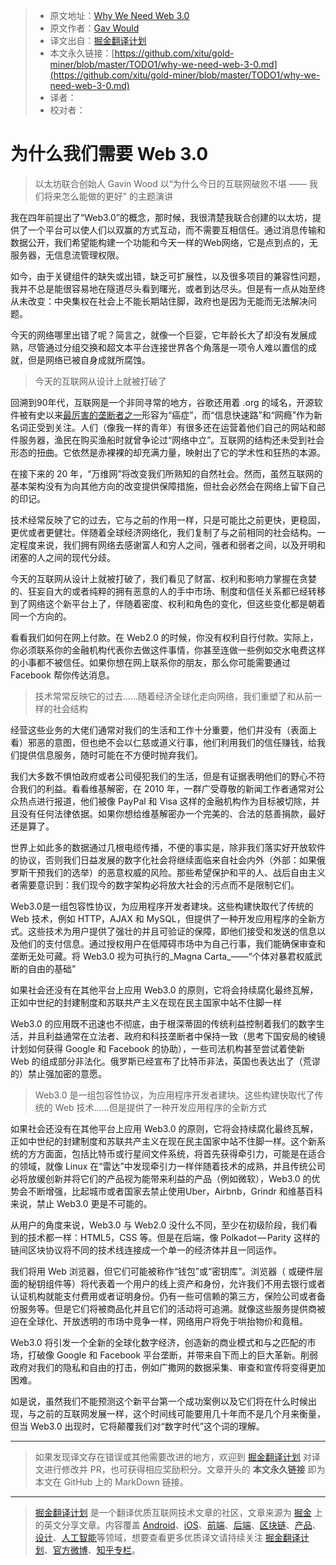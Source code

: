 > * 原文地址：[Why We Need Web 3.0](https://medium.com/s/the-crypto-collection/why-we-need-web-3-0-5da4f2bf95ab)
> * 原文作者：[Gav Would](https://medium.com/@gavofyork)
> * 译文出自：[掘金翻译计划](https://github.com/xitu/gold-miner)
> * 本文永久链接：[https://github.com/xitu/gold-miner/blob/master/TODO1/why-we-need-web-3-0.md](https://github.com/xitu/gold-miner/blob/master/TODO1/why-we-need-web-3-0.md)
> * 译者：
> * 校对者：

# 为什么我们需要 Web 3.0

> 以太坊联合创始人 Gavin Wood 以“为什么今日的互联网破败不堪 —— 我们将来怎么能做的更好” 的主题演讲

我在四年前提出了“Web3.0”的概念，那时候，我很清楚我联合创建的以太坊，提供了一个平台可以使人们以双赢的方式互动，而不需要互相信任。通过消息传输和数据公开，我们希望能构建一个功能和今天一样的Web网络，它是点到点的，无服务器，无信息流管理权限。

如今，由于关键组件的缺失或出错，缺乏可扩展性，以及很多项目的兼容性问题，我并不总是能很容易地在隧道尽头看到曙光，或者到达尽头。但是有一点从始至终从未改变：中央集权在社会上不能长期站住脚，政府也是因为无能而无法解决问题。

今天的网络哪里出错了呢？简言之，就像一个巨婴，它年龄长大了却没有发展成熟，尽管通过分组交换和超文本平台连接世界各个角落是一项令人难以置信的成就，但是网络已被自身成就所腐蚀。

> 今天的互联网从设计上就被打破了

回溯到90年代，互联网是一个非同寻常的地方，谷歌还用着 .org 的域名，开源软件被有史以来[最厉害的垄断者之一](https://www.zdnet.com/article/ballmer-i-may-have-called-linux-a-cancer-but-now-i-love-it/)形容为“癌症”，而“信息快速路”和“网瘾”作为新名词正受到关注。人们（像我一样的青年）有很多还在运营着他们自己的网站和邮件服务器，渔民在购买渔船时就曾争论过“网络中立”。互联网的结构还未受到社会形态的扭曲。它依然是赤裸裸的却充满力量，映射出了它的学术性和狂热的本源。

在接下来的 20 年，“万维网”将改变我们所熟知的自然社会。然而，虽然互联网的基本架构没有为向其他方向的改变提供保障措施，但社会必然会在网络上留下自己的印记。

技术经常反映了它的过去，它与之前的作用一样，只是可能比之前更快，更稳固，更优或者更健壮。伴随着全球经济网络化，我们复制了与之前相同的社会结构。一定程度来说，我们拥有网络去感谢富人和穷人之间，强者和弱者之间，以及开明和闭塞的人之间的现代分歧。

今天的互联网从设计上就被打破了，我们看见了财富、权利和影响力掌握在贪婪的、狂妄自大的或者纯粹的拥有恶意的人的手中市场、制度和信任关系都已经转移到了网络这个新平台上了，伴随着密度、权利和角色的变化，但这些变化都是朝着同一个方向的。

看看我们如何在网上付款。在 Web2.0 的时候，你没有权利自行付款。实际上，你必须联系你的金融机构代表你去做这件事情，你甚至连做一些例如交水电费这样的小事都不被信任。如果你想在网上联系你的朋友，那么你可能需要通过 Facebook 帮你传达消息。

> 技术常常反映它的过去……随着经济全球化走向网络，我们重塑了和从前一样的社会结构

经营这些业务的大佬们通常对我们的生活和工作十分重要，他们并没有（表面上看）邪恶的意图，但也绝不会以仁慈或道义行事，他们利用我们的信任赚钱，给我们提供信息服务，随时可能在不方便时抛弃我们。

我们大多数不惧怕政府或者公司侵犯我们的生活，但是有证据表明他们的野心不符合我们的利益。看看维基解密，在 2010 年，一群广受尊敬的新闻工作者通常对公众热点进行报道，他们被像 PayPal 和 Visa 这样的金融机构作为目标被切除，并且没有任何法律依据。如果你想给维基解密办一个完美的、合法的慈善捐款，最好还是算了。

世界上如此多的数据通过几根电缆传播，不便的事实是，除非我们落实好开放软件的协议，否则我们日益发展的数字化社会将继续面临来自社会内外（外部：如果俄罗斯干预我们的选举）的恶意权威的风险。那些希望保护和平的人、战后自由主义者需要意识到：我们现今的数字架构必将放大社会的污点而不是限制它们。

Web3.0是一组包容性协议，为应用程序开发者建块。这些构建快取代了传统的 Web 技术，例如 HTTP，AJAX 和 MySQL，但提供了一种开发应用程序的全新方式。这些技术为用户提供了强壮的并且可验证的保障，即他们接受和发送的信息以及他们的支付信息。通过授权用户在低障碍市场中为自己行事，我们能确保审查和垄断无处可藏。将 Web3.0 视为可执行的_Magna Carta_——“个体对暴君权威武断的自由的基础”

如果社会还没有在其他平台上应用 Web3.0 的原则，它将会持续腐化最终瓦解，正如中世纪的封建制度和苏联共产主义在现在民主国家中站不住脚一样

Web3.0 的应用既不迅速也不彻底，由于根深蒂固的传统利益控制着我们的数字生活，并且利益通常在立法者、政府和科技垄断者中保持一致（思考下国安局的棱镜计划如何获得 Google 和 Facebook 的协助），一些司法机构甚至尝试着使新 Web 的组成部分非法化。俄罗斯已经宣布了比特币非法，英国也表达出了（荒谬的）禁止强加密的意愿。

> Web3.0 是一组包容性协议，为应用程序开发者建块。这些构建快取代了传统的 Web 技术……但是提供了一种开发应用程序的全新方式

如果社会还没有在其他平台上应用 Web3.0 的原则，它将会持续腐化最终瓦解，正如中世纪的封建制度和苏联共产主义在现在民主国家中站不住脚一样。这个新系统的方方面面，包括比特币或行星间文件系统，将首先获得牵引力，可能是在适合的领域，就像 Linux 在“雷达”中发现牵引力一样伴随着技术的成熟，并且传统公司必将放缓创新并将它们的产品视为能带来利益的产品（例如微软），Web3.0 的优势会不断增强，比起城市或者国家去禁止使用Uber，Airbnb，Grindr 和维基百科来说，禁止 Web3.0 更是不可能的。

从用户的角度来说，Web3.0 与 Web2.0 没什么不同，至少在初级阶段，我们看到的技术都一样：HTML5，CSS 等。但是在后端，像 Polkadot — Parity 这样的链间区块协议将不同的技术线连接成一个单一的经济体并且一同运作。

我们将用 Web 浏览器，但它们可能被称作“钱包”或“密钥库”。浏览器（ 或硬件层面的秘钥组件等）将代表着一个用户的线上资产和身份，允许我们不用去银行或者认证机构就能支付费用或者证明身份。仍有一些可信赖的第三方，保险公司或者备份服务等。但是它们将被商品化并且它们的活动将可追溯。就像这些服务提供商被迫在全球化、开放透明的市场中竞争一样，网络用户将免于哄抬物价和竟租。

Web3.0 将引发一个全新的全球化数字经济，创造新的商业模式和与之匹配的市场，打破像 Google 和 Facebook 平台垄断，并带来自下而上的巨大革新。削弱政府对我们的隐私和自由的打击，例如广撒网的数据采集、审查和宣传将变得更加困难。

如是说，虽然我们不能预测这个新平台第一个成功案例以及它们将在什么时候出现，与之前的互联网发展一样，这个时间线可能要用几十年而不是几个月来衡量，但当 Web3.0 出现时，它将颠覆我们对“数字时代”这个词的理解。

---

> 如果发现译文存在错误或其他需要改进的地方，欢迎到 [掘金翻译计划](https://github.com/xitu/gold-miner) 对译文进行修改并 PR，也可获得相应奖励积分。文章开头的 **本文永久链接** 即为本文在 GitHub 上的 MarkDown 链接。

---

> [掘金翻译计划](https://github.com/xitu/gold-miner) 是一个翻译优质互联网技术文章的社区，文章来源为 [掘金](https://juejin.im) 上的英文分享文章。内容覆盖 [Android](https://github.com/xitu/gold-miner#android)、[iOS](https://github.com/xitu/gold-miner#ios)、[前端](https://github.com/xitu/gold-miner#前端)、[后端](https://github.com/xitu/gold-miner#后端)、[区块链](https://github.com/xitu/gold-miner#区块链)、[产品](https://github.com/xitu/gold-miner#产品)、[设计](https://github.com/xitu/gold-miner#设计)、[人工智能](https://github.com/xitu/gold-miner#人工智能)等领域，想要查看更多优质译文请持续关注 [掘金翻译计划](https://github.com/xitu/gold-miner)、[官方微博](http://weibo.com/juejinfanyi)、[知乎专栏](https://zhuanlan.zhihu.com/juejinfanyi)。

